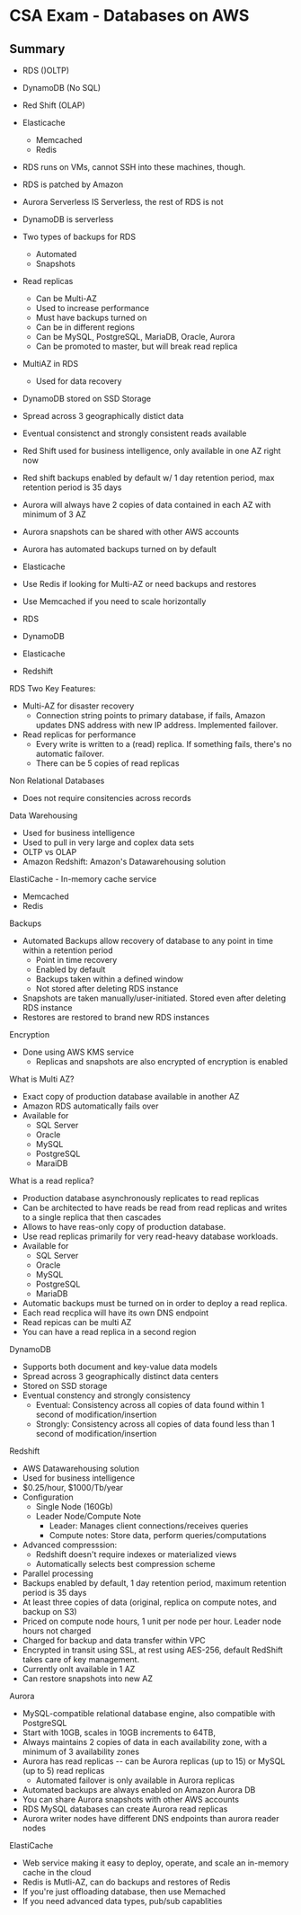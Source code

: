 # CSA Exam - Databases on AWS

## Summary 
- RDS ()OLTP)
- DynamoDB (No SQL)
- Red Shift (OLAP)
- Elasticache
  - Memcached
  - Redis
- RDS runs on VMs, cannot SSH into these machines, though.
- RDS is patched by Amazon
- Aurora Serverless IS Serverless, the rest of RDS is not
- DynamoDB is serverless
- Two types of backups for RDS
  - Automated
  - Snapshots
- Read replicas
  - Can be Multi-AZ
  - Used to increase performance
  - Must have backups turned on
  - Can be in different regions
  - Can be MySQL, PostgreSQL, MariaDB, Oracle, Aurora
  - Can be promoted to master, but will break read replica
- MultiAZ in RDS
  - Used for data recovery
- DynamoDB stored on SSD Storage
- Spread across 3 geographically distict data
- Eventual consistenct and strongly consistent reads available
- Red Shift used for business intelligence, only available in one AZ right now
- Red shift backups enabled by default w/ 1 day retention period, max retention period is 35 days
- Aurora will always have 2 copies of data contained in each AZ with minimum of 3 AZ
- Aurora snapshots can be shared with other AWS accounts
- Aurora has automated backups turned on by default
- Elasticache 
- Use Redis if looking for Multi-AZ or need backups and restores
- Use Memcached if you need to scale horizontally

- RDS
- DynamoDB
- Elasticache
- Redshift 

RDS Two Key Features:
  - Multi-AZ for disaster recovery
    - Connection string points to primary database, if fails, Amazon updates DNS address with new IP address. Implemented failover.
  - Read replicas for performance
    - Every write is written to a (read) replica. If something fails, there's no automatic failover. 
    - There can be 5 copies of read replicas

Non Relational Databases
- Does not require consitencies across records

Data Warehousing
  - Used for business intelligence 
  - Used to pull in very large and coplex data sets
  - OLTP vs OLAP
  - Amazon Redshift: Amazon's Datawarehousing solution

ElastiCache - In-memory cache service 
  - Memcached
  - Redis

Backups
  - Automated Backups allow recovery of database to any point in time within a retention period
    - Point in time recovery 
    - Enabled by default
    - Backups taken within a defined window
    - Not stored after deleting RDS instance
  - Snapshots are taken manually/user-initiated. Stored even after deleting RDS instance
  - Restores are restored to brand new RDS instances

Encryption
- Done using AWS KMS service
  - Replicas and snapshots are also encrypted of encryption is enabled 

What is Multi AZ?
- Exact copy of production database available in another AZ
- Amazon RDS automatically fails over 
- Available for 
  - SQL Server
  - Oracle
  - MySQL
  - PostgreSQL
  - MaraiDB

What is a read replica?
  - Production database asynchronously replicates to read replicas
  - Can be architected to have reads be read from read replicas and writes to a single replica that then cascades
  - Allows to have reas-only copy of production database. 
  - Use read replicas primarily for very read-heavy database workloads. 
  - Available for 
    - SQL Server
    - Oracle
    - MySQL
    - PostgreSQL
    - MariaDB
  - Automatic backups must be turned on in order to deploy a read replica. 
  - Each read recplica will have its own DNS endpoint
  - Read repicas can be multi AZ
  - You can have a read replica in a second region 

DynamoDB
  - Supports both document and key-value data models
  - Spread across 3 geographically distinct data centers
  - Stored on SSD storage
  - Eventual constency and strongly consistency
    - Eventual: Consistency across all copies of data found within 1 second of modification/insertion
    - Strongly: Consistency across all copies of data found less than 1 second of modification/insertion

Redshift
  - AWS Datawarehousing solution
  - Used for business intelligence
  - $0.25/hour, $1000/Tb/year
  - Configuration
    - Single Node (160Gb)
    - Leader Node/Compute Note
      - Leader: Manages client connections/receives queries
      - Compute notes: Store data, perform queries/computations
  - Advanced compresssion:
    - Redshift doesn't require indexes or materialized views
    - Automatically selects best compression scheme
  - Parallel processing
  - Backups enabled by default, 1 day retention period, maximum retention period is 35 days
  - At least three copies of data (original, replica on compute notes, and backup on S3)
  - Priced on compute node hours, 1 unit per node per hour. Leader node hours not charged
  - Charged for backup and data transfer within VPC
  - Encrypted in transit using SSL, at rest using AES-256, default RedShift takes care of key management. 
  - Currently onlt available in 1 AZ
  - Can restore snapshots into new AZ

Aurora
  - MySQL-compatible relational database engine, also compatible with PostgreSQL
  - Start with 10GB, scales in 10GB increments to 64TB,
  - Always maintains 2 copies of data in each availability zone, with a minimum of 3 availability zones
  - Aurora has read replicas -- can be Aurora replicas (up to 15) or MySQL (up to 5) read replicas
    - Automated failover is only available in Aurora replicas
  - Automated backups are always enabled on Amazon Aurora DB
  - You can share Aurora snapshots with other AWS accounts
  - RDS MySQL databases can create Aurora read replicas
  - Aurora writer nodes have different DNS endpoints than aurora reader nodes

ElastiCache
  - Web service making it easy to deploy, operate, and scale an in-memory cache in the cloud
  - Redis is Mutli-AZ, can do backups and restores of Redis
  - If you're just offloading database, then use Memached
  - If you need advanced data types, pub/sub capablities